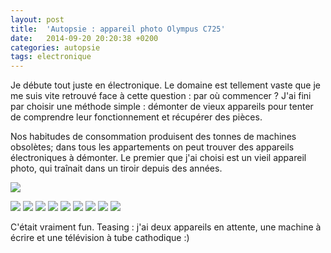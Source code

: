 ```yaml
---
layout: post
title:  'Autopsie : appareil photo Olympus C725'
date:   2014-09-20 20:20:38 +0200
categories: autopsie
tags: electronique
---
```


Je débute tout juste en électronique. Le domaine est tellement vaste que je me suis vite retrouvé face à cette question : par où commencer ? J'ai fini par choisir une méthode simple : démonter de vieux appareils pour tenter de comprendre leur fonctionnement et récupérer des pièces.

Nos habitudes de consommation produisent des tonnes de machines obsolètes; dans tous les appartements on peut trouver des appareils électroniques à démonter. Le premier que j'ai choisi est un vieil appareil photo, qui traînait dans un tiroir depuis des années.

<img src="{{ site.url }}/assets/images/autopsieOlympus/Olympus1.jpg"/><!--more-->

<img src="{{ site.url }}/assets/images/autopsieOlympus/Olympus2.jpg"/>

<img src="{{ site.url }}/assets/images/autopsieOlympus/Olympus3.jpg"/>

<img src="{{ site.url }}/assets/images/autopsieOlympus/Olympus4.jpg"/>

<img src="{{ site.url }}/assets/images/autopsieOlympus/Olympus5.jpg"/>

<img src="{{ site.url }}/assets/images/autopsieOlympus/Olympus6.jpg"/>

<img src="{{ site.url }}/assets/images/autopsieOlympus/Olympus7.jpg"/>

<img src="{{ site.url }}/assets/images/autopsieOlympus/Olympus8.jpg"/>

<img src="{{ site.url }}/assets/images/autopsieOlympus/Olympus9.jpg"/>

<img src="{{ site.url }}/assets/images/autopsieOlympus/Olympus10.jpg"/>

C'était vraiment fun. Teasing : j'ai deux appareils en attente, une machine à écrire et une télévision à tube cathodique :)